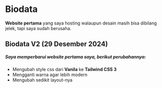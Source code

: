 # Biodata

**Website pertama** yang saya hosting walaupun desain masih bisa dibilang jelek, tapi saya sudah berusaha.

## Biodata V2 (29 Desember 2024)

##### Saya memperbarui website pertama saya, berikut perubahannya:

* Mengubah style css dari **Vanila** ke **Tailwind CSS 3**
* Mengganti warna agar lebih modern
* Mengubah sedikit layout-nya
